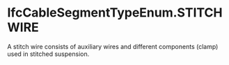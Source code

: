 IfcCableSegmentTypeEnum.STITCHWIRE
==================================
A stitch wire consists of auxiliary wires and different components (clamp)
used in stitched suspension.


